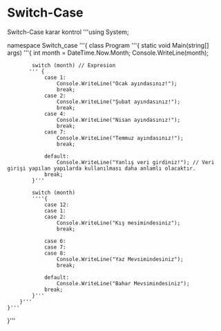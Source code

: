 # Switch-Case
Switch-Case karar kontrol 
'''using System;

namespace Switch_case
'''{
    class Program
    '''{
        static void Main(string[] args)
        '''{
            int month = DateTime.Now.Month;
            Console.WriteLine(month);

            switch (month) // Expresion
           ''' {
                case 1:
                    Console.WriteLine("Ocak ayındasınız!");
                    break;
                case 2:
                    Console.WriteLine("Şubat ayındasınız!");
                    break;
                case 4:
                    Console.WriteLine("Nisan ayındasınız!");
                    break;
                case 7:
                    Console.WriteLine("Temmuz ayındasınız!");
                    break;

                default:
                    Console.WriteLine("Yanlış veri girdiniz!"); // Veri girişi yapılan yapılarda kullanılması daha anlamlı olacaktır.
                break;
            }'''

            switch (month)
            ''''{
                case 12:
                case 1:
                case 2:
                    Console.WriteLine("Kış mesimindesiniz");
                    break;
                
                case 6:
                case 7:
                case 8:
                    Console.WriteLine("Yaz Mevsimindesiniz");
                    break;

                default:
                    Console.WriteLine("Bahar Mevsimindesiniz");
                break;
            }'''
        }'''
    }'''
}'''